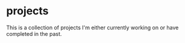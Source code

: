 # projects

This is a collection of projects I'm either currently working on or have completed in the past.
